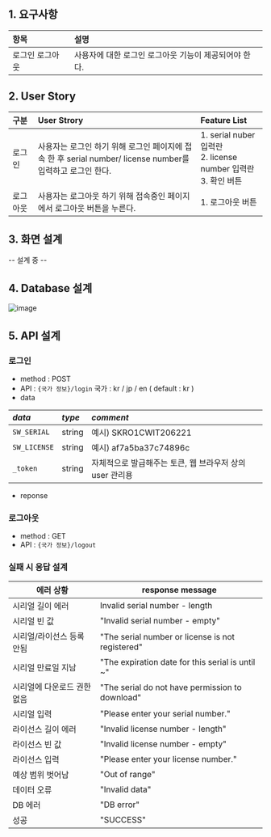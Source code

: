 ## 1. 요구사항

|항목|설명|
|:---|:---|
|로그인 로그아웃| 사용자에 대한 로그인 로그아웃 기능이 제공되어야 한다.|

## 2. User Story 

| 구분 | User Strory | Feature List |
|:---|:---|:---|
|로그인|사용자는 로그인 하기 위해 로그인 페이지에 접속 한 후 serial number/ license number를<br/>입력하고 로그인 한다.|1. serial nuber입력란<br/>2. license number 입력란<br/>3. 확인 버튼|
|로그아웃|사용자는 로그아웃 하기 위해 접속중인 페이지에서 로그아웃 버튼을 누른다.|1. 로그아웃 버튼|

## 3. 화면 설계

-- 설계 중 --

## 4. Database 설계

![image](https://user-images.githubusercontent.com/88424067/196349358-8030385e-ed3f-4851-af7f-5a56000f28c3.png)

## 5. API 설계

### 로그인

* method : POST
* API : `{국가 정보}/login`
  국가 : kr / jp / en ( default : kr )
* data

| *data* | *type* | *comment* |
|:---|:---|:---|
| `SW_SERIAL` | string | 예시) SKRO1CWIT206221 |
| `SW_LICENSE` | string | 예시) af7a5ba37c74896c |
| `_token`  | string | 자체적으로 발급해주는 토큰, 웹 브라우저 상의 user 관리용 |

* reponse

### 로그아웃

* method : GET
* API : `{국가 정보}/logout`

### 실패 시 응답 설계

| 에러 상황 | response message |
|---|---|
|시리얼 길이 에러|	Invalid serial number - length|
|시리얼 빈 값|	"Invalid serial number - empty"|
|시리얼/라이선스 등록 안됨|	"The serial number or license is not registered"|
|시리얼 만료일 지남|	"The expiration date for this serial is until ~"|
|시리얼에 다운로드 권한 없음|	"The serial do not have permission to download"|
|시리얼 입력|	"Please enter your serial number."|
|라이선스 길이 에러|	"Invalid license number - length"|
|라이선스 빈 값|	"Invalid license number - empty"|
|라이선스 입력|	"Please enter your license number."|
|예상 범위 벗어남|	"Out of range"|
|데이터 오류|	"Invalid data"|
|DB 에러|	"DB error"|
|성공|	"SUCCESS"|
